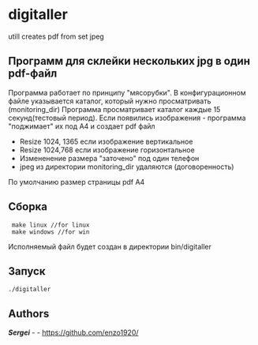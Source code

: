 # digitaller
utill creates pdf from  set jpeg

## Программ для склейки нескольких jpg в один pdf-файл
 
Программа работает по принципу "мясорубки". В конфигурационном файле указывается каталог, который нужно просматривать (monitoring_dir)
Программа просматривает каталог каждые 15 секунд(тестовый период). 
Если появились изображения - программа "поджимает" их под A4 и создает pdf файл
- Resize 1024, 1365 если изображение вертикальное 
- Resize 1024,768 если изображение горизонтальное
- Измененение размера "заточено" под один телефон
- jpeg из директории monitoring_dir удаляются (договоренность)

По умолчанию размер страницы pdf A4
## Сборка

```
 make linux //for linux
 make windows //for win
```
Исполняемый файл будет создан в директории bin/digitaller 

## Запуск
```
./digitaller
```

## Authors

***Sergei*** - - https://github.com/enzo1920/
